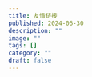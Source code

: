 ```yaml
---
title: 友情链接
published: 2024-06-30
description: ""
image: ""
tags: []
category: ""
draft: false
---
```

